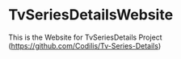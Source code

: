 # TvSeriesDetailsWebsite
This is the Website for TvSeriesDetails Project (https://github.com/Codilis/Tv-Series-Details)
